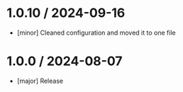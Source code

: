 1.0.10 / 2024-09-16
==================
 - [minor] Cleaned configuration and moved it to one file

1.0.0 / 2024-08-07
==================
 - [major] Release